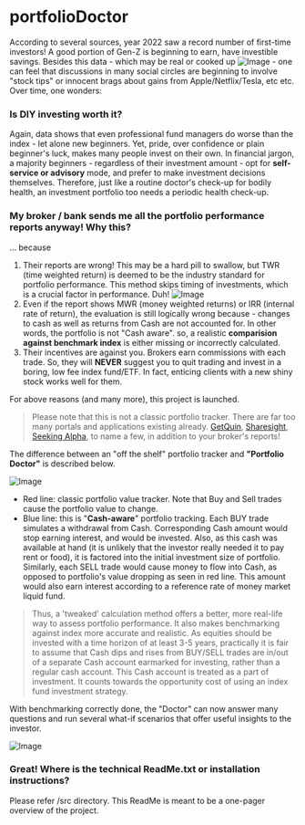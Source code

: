 # portfolioDoctor

According to several sources, year 2022 saw a record number of first-time investors! A good portion of Gen-Z is beginning to earn, have investible savings. Besides this data - which may be real or cooked up ![Image](https://user-images.githubusercontent.com/20066864/243864065-292f45a0-8d9f-4091-963b-ec8aee2791c9.png) - one can feel that discussions in many social circles are beginning to involve "stock tips" or innocent brags about gains from Apple/Netflix/Tesla, etc etc. Over time, one wonders:

### Is DIY investing worth it? 

Again, data shows that even professional fund managers do worse than the index - let alone new beginners. Yet, pride, over confidence or plain beginner's luck, makes many people invest on their own. In financial jargon, a majority beginners - regardless of their investment amount - opt for **self-service or advisory** mode, and prefer to make investment decisions themselves. Therefore, just like a routine doctor's check-up for bodily health, an investment portfolio too needs a periodic health check-up.

### My broker / bank sends me all the portfolio performance reports anyway! Why this?

... because
1. Their reports are wrong! This may be a hard pill to swallow, but TWR (time weighted return) is deemed to be the industry standard for portfolio performance. This method skips timing of investments, which is a crucial factor in performance. Duh!  ![Image](https://user-images.githubusercontent.com/20066864/243864329-9cc0cc55-bd70-4fc0-bd2d-0f714a5a063f.png)
2. Even if the report shows MWR (money weighted returns) or IRR (internal rate of return), the evaluation is still logically wrong because - changes to cash as well as returns from Cash are not accounted for. In other words, the portfolio is not "Cash aware". so, a realistic **comparision against benchmark index** is either missing or incorrectly calculated. 
3. Their incentives are against you. Brokers earn commissions with each trade. So, they will **NEVER** suggest you to quit trading and invest in a boring, low fee index fund/ETF. In fact, enticing clients with a new shiny stock works well for them.

For above reasons (and many more), this project is launched. 

> Please note that this is not a classic portfolio tracker. There are far too many portals and applications existing already. [GetQuin](getquin.com), [Sharesight](https://www.sharesight.com), [Seeking Alpha](https://seekingalpha.com), to name a few, in addition to your broker's reports!  

The difference between an "off the shelf" portfolio tracker and **"Portfolio Doctor"** is described below. 

![Image](https://user-images.githubusercontent.com/20066864/243858729-5bbe9e64-e845-442c-8245-cb283704abda.png)

- Red line: classic portfolio value tracker. Note that Buy and Sell trades cause the portfolio value to change. 
- Blue line: this is "**Cash-aware**" portfolio tracking. Each BUY trade simulates a withdrawal from Cash. Corresponding Cash amount would stop earning interest, and would be invested. Also, as this cash was available at hand (it is unlikely that the investor really needed it to pay rent or food), it is factored into the initial investment size of portfolio. Similarly, each SELL trade would cause money to flow into Cash, as opposed to portfolio's value dropping as seen in red line. This amount would also earn interest according to a reference rate of money market liquid fund. 

> Thus, a 'tweaked' calculation method offers a better, more real-life way to assess portfolio performance. It also makes benchmarking against index more accurate and realistic. As equities should be invested with a time horizon of at least 3-5 years, practically it is fair to assume that Cash dips and rises from BUY/SELL trades are in/out of a separate Cash account earmarked for investing, rather than a regular cash account. This Cash account is treated as a part of investment. It counts towards the opportunity cost of using an index fund investment strategy. 

With benchmarking correctly done, the "Doctor" can now answer many questions and run several what-if scenarios that offer useful insights to the investor.

![Image](https://user-images.githubusercontent.com/20066864/243866423-378681d8-fa5b-4a51-8afd-931c68faca28.png)

### Great! Where is the technical ReadMe.txt or installation instructions?

Please refer /src directory. This ReadMe is meant to be a one-pager overview of the project.
